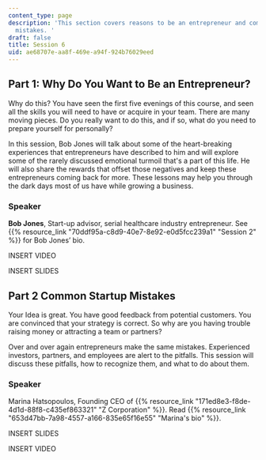 ```yaml
---
content_type: page
description: 'This section covers reasons to be an entrepreneur and common startup
  mistakes. '
draft: false
title: Session 6
uid: ae68707e-aa8f-469e-a94f-924b76029eed
---
```

## Part 1: Why Do You Want to Be an Entrepreneur?

Why do this? You have seen the first five evenings of this course, and seen all the skills you will need to have or acquire in your team. There are many moving pieces. Do you really want to do this, and if so, what do you need to prepare yourself for personally?

In this session, Bob Jones will talk about some of the heart-breaking experiences that entrepreneurs have described to him and will explore some of the rarely discussed emotional turmoil that's a part of this life. He will also share the rewards that offset those negatives and keep these entrepreneurs coming back for more. These lessons may help you through the dark days most of us have while growing a business.

### Speaker

**Bob Jones**, Start-up advisor, serial healthcare industry entrepreneur. See {{% resource_link "70ddf95a-c8d9-40e7-8e92-e0d5fcc239a1" "Session 2" %}} for Bob Jones’ bio. 

INSERT VIDEO

INSERT SLIDES

## Part 2 Common Startup Mistakes

Your Idea is great. You have good feedback from potential customers. You are convinced that your strategy is correct. So why are you having trouble raising money or attracting a team or partners?

Over and over again entrepreneurs make the same mistakes. Experienced investors, partners, and employees are alert to the pitfalls. This session will discuss these pitfalls, how to recognize them, and what to do about them.

### Speaker

Marina Hatsopoulos, Founding CEO of {{% resource_link "171ed8e3-f8de-4d1d-88f8-c435ef863321" "Z Corporation" %}}. Read {{% resource_link "653d47bb-7a98-4557-a166-835e65f16e55" "Marina's bio" %}}. 

INSERT SLIDES

INSERT VIDEO